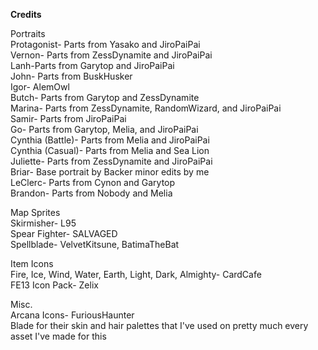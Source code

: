 **Credits**

Portraits<br>
Protagonist- Parts from Yasako and JiroPaiPai<br>
Vernon- Parts from ZessDynamite and JiroPaiPai<br>
Lanh-Parts from Garytop and JiroPaiPai<br>
John- Parts from BuskHusker<br>
Igor- AlemOwl<br>
Butch- Parts from Garytop and ZessDynamite<br>
Marina- Parts from ZessDynamite, RandomWizard, and JiroPaiPai<br>
Samir- Parts from JiroPaiPai<br>
Go- Parts from Garytop, Melia, and JiroPaiPai<br>
Cynthia (Battle)- Parts from Melia and JiroPaiPai<br>
Cynthia (Casual)- Parts from Melia and Sea Lion<br>
Juliette- Parts from ZessDynamite and JiroPaiPai<br>
Briar- Base portrait by Backer minor edits by me<br>
LeClerc- Parts from Cynon and Garytop<br>
Brandon- Parts from Nobody and Melia<br>

Map Sprites<br>
Skirmisher- L95<br>
Spear Fighter- SALVAGED<br>
Spellblade- VelvetKitsune, BatimaTheBat<br>

Item Icons<br>
Fire, Ice, Wind, Water, Earth, Light, Dark, Almighty- CardCafe<br>
FE13 Icon Pack- Zelix <br>

Misc.<br>
Arcana Icons- FuriousHaunter<br>
Blade for their skin and hair palettes that I've used on pretty much every asset I've made for this<br>